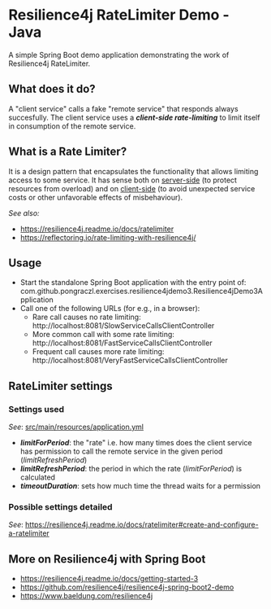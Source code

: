
# Resilience4j RateLimiter Demo - Java 

A simple Spring Boot demo application demonstrating the work of Resilience4j RateLimiter.

## What does it do?
A "client service" calls a fake "remote service" that responds always succesfully. The client service uses a ***client-side rate-limiting*** to limit itself in consumption of the remote service.

## What is a Rate Limiter?
It is a design pattern that encapsulates the functionality that allows limiting access to some service. It has sense both on [server-side](https://reflectoring.io/rate-limiting-with-resilience4j/#server-side-rate-limiting) (to protect resources from overload) and on [client-side](https://reflectoring.io/rate-limiting-with-resilience4j/#client-side-rate-limiting) (to avoid unexpected service costs or other unfavorable effects of misbehaviour).

*See also:*
 - https://resilience4j.readme.io/docs/ratelimiter
 - https://reflectoring.io/rate-limiting-with-resilience4j/

## Usage
 - Start the standalone Spring Boot application with the entry point of: com.github.pongraczl.exercises.resilience4jdemo3.Resilience4jDemo3Application
 - Call one of the following URLs (for e.g., in a browser):
   - Rare call causes no rate limiting: http://localhost:8081/SlowServiceCallsClientController
   - More common call with some rate limiting: http://localhost:8081/FastServiceCallsClientController
   - Frequent call causes more rate limiting: http://localhost:8081/VeryFastServiceCallsClientController
   
## RateLimiter settings

### Settings used

*See*: [src/main/resources/application.yml](https://github.com/pongraczl/resilience4j-demo-ratelimiter-java/blob/master/resilience4j-demo-ratelimiter-java/src/main/resources/application.yml)
 - ***limitForPeriod***: the "rate" i.e. how many times does the client service has permission to call the remote service in the given period (*limitRefreshPeriod*)
 - ***limitRefreshPeriod***: the period in which the rate (*limitForPeriod*) is calculated
- ***timeoutDuration***: sets how much time the thread waits for a permission
 
### Possible settings detailed
*See*: https://resilience4j.readme.io/docs/ratelimiter#create-and-configure-a-ratelimiter

## More on Resilience4j with Spring Boot

 - https://resilience4j.readme.io/docs/getting-started-3
 - https://github.com/resilience4j/resilience4j-spring-boot2-demo
 - https://www.baeldung.com/resilience4j

